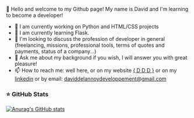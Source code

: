 👋 Hello and welcome to my Github page!
My name is David and I'm learning to become a developer!

- 🔭 I am currently working on Python and HTML/CSS projects
- 🌱 I am currently learning Flask.
- 👯 I'm looking to discuss the profession of developer in general (freelancing, missions, professional tools, terms of quotes and payments, status of a company...)
- 💬 Ask me about my background if you wish, I will answer you with great pleasure!
- 📫 How to reach me: well here, or on my website [{ D D D }](https://daviddelannoydeveloppement.github.io/DDD/index.html) or on my [linkedin](https://www.linkedin.com/in/david-delannoy-developpement/) or by email: daviddelannoydeveloppement@gmail.com




### ⭐ GitHub Stats

[![Anurag's GitHub stats](https://github-readme-stats.vercel.app/api?username=DavidDelannoyDeveloppement&show_icons=true&hide_border=false&title_color=3B1F94f&icon_color=FFE500&bg_color=09131B&text_color=ffffff&border_color=0c1a25)](https://github.com/anuraghazra/github-readme-stats)
